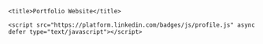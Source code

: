 <!DOCTYPE html>
<html lang="en">

<head>
    <meta charset="utf-8" />
    <link rel="icon" href="%PUBLIC_URL%/favicon.ico" />
    <meta name="viewport" content="width=device-width, initial-scale=1" />
    <meta name="theme-color" content="#000000" />
    <meta name="description" content="Web site created using create-react-app, Portfolio" />
    <link rel="apple-touch-icon" href="%PUBLIC_URL%/logo192.png" />
    <link rel="stylesheet" href="https://cdnjs.cloudflare.com/ajax/libs/font-awesome/6.2.1/css/all.min.css">
    <link rel="manifest" href="%PUBLIC_URL%/manifest.json" />

    <title>Portfolio Website</title>
</head>

<body>
    <div id="root"></div>

    <script src="https://platform.linkedin.com/badges/js/profile.js" async defer type="text/javascript"></script>

</body>

</html>
